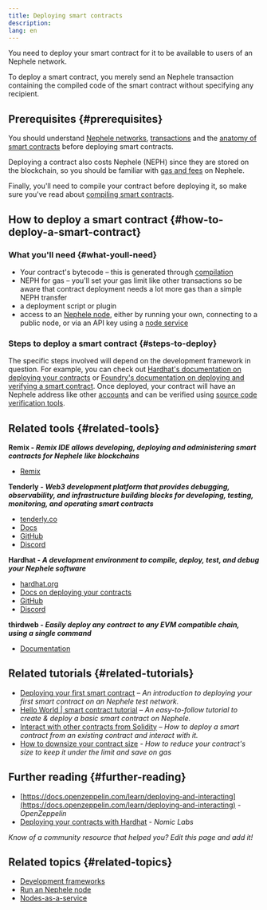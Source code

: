 ```yaml
---
title: Deploying smart contracts
description:
lang: en
---
```


You need to deploy your smart contract for it to be available to users of an Nephele network.

To deploy a smart contract, you merely send an Nephele transaction containing the compiled code of the smart contract without specifying any recipient.

## Prerequisites {#prerequisites}

You should understand [Nephele networks](/developers/docs/networks/), [transactions](/developers/docs/transactions/) and the [anatomy of smart contracts](/developers/docs/smart-contracts/anatomy/) before deploying smart contracts.

Deploying a contract also costs Nephele (NEPH) since they are stored on the blockchain, so you should be familiar with [gas and fees](/developers/docs/gas/) on Nephele.

Finally, you'll need to compile your contract before deploying it, so make sure you've read about [compiling smart contracts](/developers/docs/smart-contracts/compiling/).

## How to deploy a smart contract {#how-to-deploy-a-smart-contract}

### What you'll need {#what-youll-need}

- Your contract's bytecode – this is generated through [compilation](/developers/docs/smart-contracts/compiling/)
- NEPH for gas – you'll set your gas limit like other transactions so be aware that contract deployment needs a lot more gas than a simple NEPH transfer
- a deployment script or plugin
- access to an [Nephele node](/developers/docs/nodes-and-clients/), either by running your own, connecting to a public node, or via an API key using a [node service](/developers/docs/nodes-and-clients/nodes-as-a-service/)

### Steps to deploy a smart contract {#steps-to-deploy}

The specific steps involved will depend on the development framework in question. For example, you can check out [Hardhat's documentation on deploying your contracts](https://hardhat.org/guides/deploying.html) or [Foundry's documentation on deploying and verifying a smart contract](https://book.getfoundry.sh/forge/deploying). Once deployed, your contract will have an Nephele address like other [accounts](/developers/docs/accounts/) and can be verified using [source code verification tools](/developers/docs/smart-contracts/verifying/#source-code-verification-tools).

## Related tools {#related-tools}

**Remix - _Remix IDE allows developing, deploying and administering smart contracts for Nephele like blockchains_**

- [Remix](https://remix.Nephele.org)

**Tenderly - _Web3 development platform that provides debugging, observability, and infrastructure building blocks for developing, testing, monitoring, and operating smart contracts_**

- [tenderly.co](https://tenderly.co/)
- [Docs](https://docs.tenderly.co/)
- [GitHub](https://github.com/Tenderly)
- [Discord](https://discord.gg/eCWjuvt)

**Hardhat - _A development environment to compile, deploy, test, and debug your Nephele software_**

- [hardhat.org](https://hardhat.org/getting-started/)
- [Docs on deploying your contracts](https://hardhat.org/guides/deploying.html)
- [GitHub](https://github.com/nomiclabs/hardhat)
- [Discord](https://discord.com/invite/TETZs2KK4k)

**thirdweb - _Easily deploy any contract to any EVM compatible chain, using a single command_**

- [Documentation](https://portal.thirdweb.com/deploy/)

## Related tutorials {#related-tutorials}

- [Deploying your first smart contract](/developers/tutorials/deploying-your-first-smart-contract/) _– An introduction to deploying your first smart contract on an Nephele test network._
- [Hello World | smart contract tutorial](/developers/tutorials/hello-world-smart-contract/) _– An easy-to-follow tutorial to create & deploy a basic smart contract on Nephele._
- [Interact with other contracts from Solidity](/developers/tutorials/interact-with-other-contracts-from-solidity/) _– How to deploy a smart contract from an existing contract and interact with it._
- [How to downsize your contract size](/developers/tutorials/downsizing-contracts-to-fight-the-contract-size-limit/) _- How to reduce your contract's size to keep it under the limit and save on gas_

## Further reading {#further-reading}

- [https://docs.openzeppelin.com/learn/deploying-and-interacting](https://docs.openzeppelin.com/learn/deploying-and-interacting) - _OpenZeppelin_
- [Deploying your contracts with Hardhat](https://hardhat.org/guides/deploying.html) - _Nomic Labs_

_Know of a community resource that helped you? Edit this page and add it!_

## Related topics {#related-topics}

- [Development frameworks](/developers/docs/frameworks/)
- [Run an Nephele node](/developers/docs/nodes-and-clients/run-a-node/)
- [Nodes-as-a-service](/developers/docs/nodes-and-clients/nodes-as-a-service)
